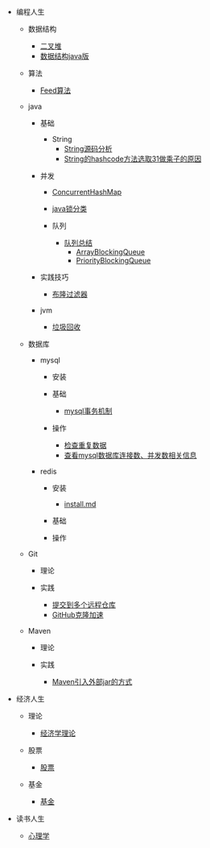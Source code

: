 * 编程人生

    * 数据结构
            
        * [二叉堆](./md/编程人生/data_structure/二叉堆/binary_heap.md)
        * [数据结构java版](./md/编程人生/data_structure/数据结构Java版/数据结构java版.md)

    * 算法

        * [Feed算法](./md/编程人生/algorithm/feed_algorithm.md)

    * java
        * 基础
            * String
                * [String源码分析](./md/编程人生/java/base/string/String.md)
                * [String的hashcode方法选取31做乘子的原因](./md/编程人生/java/base/string/hashcode_choose_31_reason.md)

        * 并发
            * [ConcurrentHashMap](./md/编程人生/java/high_concurrence/ConcurrentHashMap/ConcurrentHashMap.md)
            * [java锁分类](./md/编程人生/java/high_concurrence/锁/java锁分类.md)

            * 队列
                * [队列总结](./md/编程人生/java/high_concurrence/queue/queue_summary.md)
                    * [ArrayBlockingQueue](./md/编程人生/java/high_concurrence/queue/ArrayBlockingQueue.md)
                    * [PriorityBlockingQueue](./md/编程人生/java/high_concurrence/queue/PriorityBlockingQueue.md)

        * 实践技巧
            * [布隆过滤器](./md/编程人生/java/实践技巧/布隆过滤器.md)

        * jvm
            * [垃圾回收](./md/编程人生/java/jvm/gc.md)

    * 数据库

        * mysql

            * 安装

            * 基础
                * [mysql事务机制](./md/编程人生/database/mysql/基础/事务.md)

            * 操作
                * [检查重复数据](./md/编程人生/database/mysql/操作/检查重复数据.md)
                * [查看mysql数据库连接数、并发数相关信息](./md/编程人生/database/mysql/操作/查看mysql数据库连接数、并发数相关信息.md)

        * redis

            * 安装
                * [install.md](./md/编程人生/database/redis/安装/install.md)

            * 基础

            * 操作

    * Git

        * 理论

        * 实践
            * [提交到多个远程仓库](./md/编程人生/git/提交到多个远程仓库.md)
            * [GitHub克隆加速](./md/编程人生/git/GitHub克隆加速.md)

    * Maven

        * 理论

        * 实践
            * [Maven引入外部jar的方式](./md/编程人生/maven/maven引入外部jar.md)

* 经济人生

    * 理论
        * [经济学理论](./md/经济人生/理论/经济学理论.md)

    * 股票
        * [股票](./md/经济人生/股票/股票.md)

    * 基金
        * [基金](./md/经济人生/基金/基金.md)

* 读书人生

    * [心理学](./md/读书人生/心理学.md)